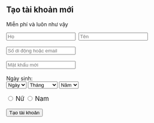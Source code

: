 <html>

<head></head>

<body>

<h2>Tạo tài khoản mới</h2>
<p>Miễn phí và luôn như vậy</p>

<form method="post" id="reg" name="reg">
            <input type="text" data-type="text" name="family" placeholder="Họ" required="1" class="newStyle4">&nbsp;
            <input type="text" data-type="text" name="name" placeholder="Tên" required="1" class="newStyle5"><br><br>
            <input type="text" data-type="text" name="email" placeholder="Số di động hoặc email" required="1"><br><br>
            <input type="password" data-type="text" name="psswd" placeholder="Mật khẩu mới" required="1"><br><br>
	    Ngày sinh:
	    <br>
            <select aria-label="dob" name="birthday_day" id="day" title="Ngày" required list="Ngày">
	    <option value="0" selected="1">Ngày</option>
	    <option value="1">31</option>
	    <option value="2">30</option>
	    <option value="3">29</option>
	    <option value="4">28</option>
	    <option value="5">27</option>
	    <option value="6">26</option>
	    <option value="7">25</option>
	    <option value="8">24</option>
	    <option value="9">23</option>
	    <option value="10">22</option>
	    <option value="11">21</option>
	    <option value="12">20</option>
	    <option value="13">19</option>
	    <option value="14">18</option>
	    <option value="15">17</option>
	    <option value="16">16</option>
	    <option value="17">15</option>
	    <option value="18">14</option>
	    <option value="19">13</option>
	    <option value="20">12</option>
	    <option value="21">11</option>
	    <option value="22">10</option>
	    <option value="23">9</option>
	    <option value="24">8</option>
	    <option value="25">7</option>
	    <option value="26">6</option>
	    <option value="27">5</option>
	    <option value="28">4</option>
	    <option value="29">3</option>
	    <option value="30">2</option>
	    <option value="31">1</option>
	    </select>
            <select aria-label="mob" name="birthday_month" id="month" title="Tháng" required list="Tháng">
	    <option value="0" selected="1">Tháng</option>
	    <option value="1">Tháng 12</option>
	    <option value="2">Tháng 11</option>
	    <option value="3">Tháng 10</option>
	    <option value="5">Tháng 9</option>
	    <option value="6">Tháng 8</option>
	    <option value="7">Tháng 7</option>
	    <option value="8">Tháng 6</option>
	    <option value="9">Tháng 5</option>
	    <option value="10">Tháng 4</option>
	    <option value="11">Tháng 3</option>
	    <option value="12">Tháng 2</option>
	    </select>
            <select aria-label="yob" name="birthday_year" id="year" title="Năm" required list="Năm">
	    <option value="0" selected="1">Năm</option>
	    <option value="2017">2017</option>
	    <option value="2016">2016</option>
	    <option value="2015">2015</option>
	    <option value="2014">2014</option>
	    <option value="2013">2013</option>
	    <option value="2012">2012</option>
	    <option value="2011">2011</option>
	    <option value="2010">2010</option>
	    <option value="2009">2009</option>
	    <option value="2008">2008</option>
	    <option value="2007">2007</option>
	    <option value="2006">2006</option>
	    <option value="2005">2005</option>
	    <option value="2004">2004</option>
	    <option value="2003">2003</option>
	    <option value="2002">2002</option>
	    <option value="2001">2001</option>
	    <option value="2000">2000</option>
	    <option value="1999">1999</option>
	    <option value="1998">1998</option>
	    <option value="1997">1997</option>
	    <option value="1996">1996</option>
	    <option value="1995">1995</option>
	    <option value="1994">1994</option>
	    <option value="1993">1993</option>
	    <option value="1992">1992</option>
	    <option value="1991">1991</option>
	    <option value="1990">1990</option>
	    <option value="1989">1989</option>
	    <option value="1988">1988</option>
	    <option value="1987">1987</option>
	    <option value="1986">1986</option>
	    <option value="1985">1985</option>
	    <option value="1984">1984</option>
	    <option value="1983">1983</option>
	    <option value="1982">1982</option>
	    <option value="1981">1981</option>
	    <option value="1980">1980</option>
	    <option value="1979">1979</option>
	    <option value="1978">1978</option>
	    <option value="1977">1977</option>
	    <option value="1976">1976</option>
	    <option value="1975">1975</option>
	    <option value="1974">1974</option>
	    <option value="1973">1973</option>
	    <option value="1972">1972</option>
	    <option value="1971">1971</option>
	    <option value="1970">1970</option>
	    <option value="1969">1969</option>
	    <option value="1968">1968</option>
	    <option value="1967">1967</option>
	    <option value="1966">1966</option>
	    <option value="1965">1965</option>
	    <option value="1964">1964</option>
	    <option value="1963">1963</option>
	    <option value="1962">1962</option>
	    <option value="1961">1961</option>
	    <option value="1960">1960</option>
	    <option value="1959">1959</option>
	    <option value="1958">1958</option>
	    <option value="1957">1957</option>
	    <option value="1956">1956</option>
	    <option value="1955">1955</option>
	    <option value="1954">1954</option>
	    <option value="1953">1953</option>
	    <option value="1952">1952</option>
	    <option value="1951">1951</option>
	    <option value="1950">1950</option>
	    <option value="1949">1949</option>
	    <option value="1948">1948</option>
	    <option value="1947">1947</option>
	    <option value="1946">1946</option>
	    <option value="1945">1945</option>
	    <option value="1944">1944</option>
	    <option value="1943">1943</option>
	    <option value="1942">1942</option>
	    <option value="1941">1941</option>
	    <option value="1940">1940</option>
	    <option value="1939">1939</option>
	    <option value="1938">1938</option>
	    <option value="1937">1937</option>
	    <option value="1936">1936</option>
	    <option value="1935">1935</option>
	    <option value="1934">1934</option>
	    <option value="1933">1933</option>
	    <option value="1932">1932</option>
	    <option value="1931">1931</option>
	    <option value="1930">1930</option>
	    <option value="1929">1929</option>
	    <option value="1928">1928</option>
	    <option value="1927">1927</option>
	    <option value="1926">1926</option>
	    <option value="1925">1925</option>
	    <option value="1924">1924</option>
	    <option value="1923">1923</option>
	    <option value="1922">1922</option>
	    <option value="1921">1921</option>
	    <option value="1920">1920</option>
	    <option value="1919">1919</option>
	    <option value="1918">1918</option>
	    <option value="1917">1917</option>
	    <option value="1916">1916</option>
	    <option value="1915">1915</option>
	    <option value="1914">1914</option>
	    <option value="1913">1913</option>
	    <option value="1912">1912</option>
	    <option value="1911">1911</option>
	    <option value="1910">1910</option>
	    <option value="1909">1909</option>
	    <option value="1908">1908</option>
	    <option value="1907">1907</option>
	    <option value="1906">1906</option>
	    <option value="1905">1905</option>
	    </select><br><br>
            <input type="radio" name="sex" value="1">
            <label style="font-size: larger">Nữ</label>
            <input type="radio" name="sex" value="2">
            <label style="font-size: larger">Nam</label><br><br>
            <form > 
	    <input type="submit" value="Tạo tài khoản">
</form>
</form>
